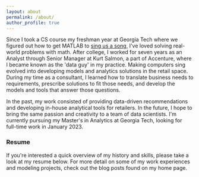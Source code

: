 ```yaml
---
layout: about
permalink: /about/
author_profile: true
---
```



Since I took a CS course my freshman year at Georgia Tech where we figured out how to get MATLAB to
[sing us a song]("https://youtu.be/HG35mFxPuzU"), I've loved solving real-world problems with math.
After college, I worked for seven years as an Analyst through Senior Manager at Kurt Salmon, a part of Accenture, 
where I became known as the 'data guy' in my practice. Making computers sing evolved into developing models 
and analytics solutions in the retail space. During my time as a consultant, I learned how to translate business needs to requirements, prescribe solutions to fit those needs, and develop the models and tools that answer those questions. 

In the past, my work consisted of providing data-driven recommendations and developing in-house analytical tools for retailers. In the future, I hope to bring the same passion and creativity to a team of data scientists. I'm currently pursuing my Master's in Analytics at Georgia Tech, looking for full-time work in January 2023.

### Resume

If you're interested a quick overview of my history and skills, please take a look at my resume below. For more detail on some of my work experiences and modeling projects, check out the blog posts found on my home page.

<object data="{{ site.url }}{{ site.baseurl }}/images/AndrewTaylor_Resume_202207.pdf" type="application/pdf" width="700px" height="700px">
</object>